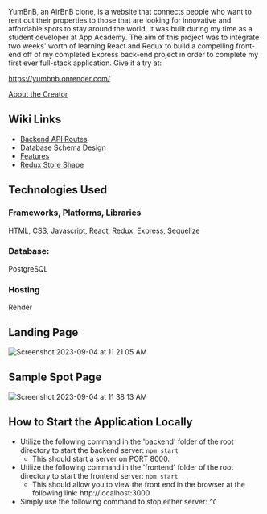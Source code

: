YumBnB, an AirBnB clone, is a website that connects people who want to rent out their properties to those that are looking for innovative and affordable spots to stay around the world. It was built during my time as a student developer at App Academy. The aim of this project was to integrate two weeks' worth of learning React and Redux to build a compelling front-end off of my completed Express back-end project in order to complete my first ever full-stack application. Give it a try at:

https://yumbnb.onrender.com/

[About the Creator](https://github.com/dhyum9)

## Wiki Links
* [Backend API Routes](https://github.com/dhyum9/YumBnB/wiki/Backend-API-Routes)
* [Database Schema Design](https://github.com/dhyum9/YumBnB/wiki/Database-Schema-Design)
* [Features](https://github.com/dhyum9/YumBnB/wiki/Features)
* [Redux Store Shape](https://github.com/dhyum9/YumBnB/wiki/Redux-Store-Shape)

## Technologies Used
### Frameworks, Platforms, Libraries
HTML, CSS, Javascript, React, Redux, Express, Sequelize

### Database:
PostgreSQL

### Hosting
Render

## Landing Page
![Screenshot 2023-09-04 at 11 21 05 AM](https://github.com/dhyum9/YumBnB/assets/116237655/a8dd4441-001c-4b55-b9aa-86048a70d525)

## Sample Spot Page
![Screenshot 2023-09-04 at 11 38 13 AM](https://github.com/dhyum9/YumBnB/assets/116237655/3690ad6a-6efe-49f9-b1ac-139a14407e0a)

## How to Start the Application Locally
* Utilize the following command in the 'backend' folder of the root directory to start the backend server: ```npm start```
  * This should start a server on PORT 8000.
* Utilize the following command in the 'frontend' folder of the root directory to start the frontend server: ```npm start```
  * This should allow you to view the front end in the browser at the following link: http://localhost:3000
* Simply use the following command to stop either server: ```^C```
